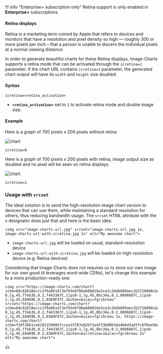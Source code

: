 !!! info "Enterprise+ subscription only"
    Retina support is only enabled in **Enterprise+** subscriptions

#### Retina displays

Retina is a marketing term coined by Apple that refers to devices and monitors that have a resolution and pixel density so high — roughly 300 or more pixels per inch – that a person is unable to discern the individual pixels at a normal viewing distance.

In order to generate beautiful charts for these Retina displays, Image-Charts supports a retina mode that can be activated through the `icretina=1` parameter. If the chart URL contains `icretina=1` parameter, the generated chart output will have its `width` and `height` size doubled.

#### Syntax

```
icretina=<retina_activation>
```

- **`<retina_activation>`** set to `1` to activate retina mode and double image size.

#### Example

Here is a graph of 700 pixels x 200 pixels without retina


![chart](https://image-charts.com/chart?ichm=1cb6c47a7083c89618fe7b073cf5ce8a2c73665b72db2119b9dac434baeed8eb&cht=bvs&chd=s%3Atheresadifferencebetweenknowingthepathandwalkingthepath&chs=700x200&chxt=y&chf=b0%2Clg%2C90%2C03a9f4%2C0%2C3f51b5%2C1&icretina=0&icac=fgribreau)

```
icretina=0
```

Here is a graph of 700 pixels x 200 pixels with retina, image output size as doubled and no pixel will be seen on retina displays.

![chart](https://image-charts.com/chart?ichm=eee5082545d27af84c7a3f2af95445080b1b1cc3b3d75a141af1d0c18a1fff27&cht=bvs&chd=s%3Atheresadifferencebetweenknowingthepathandwalkingthepath&chs=700x200&chxt=y&chf=b0%2Clg%2C90%2C03a9f4%2C0%2C3f51b5%2C1&icretina=1&icac=fgribreau)

```
icretina=1
```


### Usage with `srcset`

The ideal solution is to send the high-resolution image chart version to devices that can use them, while maintaining a standard resolution for others, thus reducing bandwidth usage. The `srcset` HTML attribute with the x designator does just that and here is the basic idea:

```
<img src="image-charts-url.jpg" srcset="image-charts-url.jpg 1x, image-charts-url-with-icretina.jpg 2x" alt="My awesome chart">
```

- `image-charts-url.jpg` will be loaded on usual, standard-resolution device
- `image-charts-url-with-icretina.jpg` will be loaded on high-resolution device (e.g. Retina devices)

Considering that Image-Charts does not requires us to store our own image for our own good (it leverages word-wide CDNs), let's change this example to a more production-ready one:

```
<img src="https://image-charts.com/chart?ichm=68c82618eccc2f0a861473ef93e978beb0b018a3ce2c2b4b609aec1b2726090c&chs=700x300&chxt=x,y&chl=2018|2017|2015&chd=t:60,40,20&cht=pa&chdl=Image|Charts|Rocks&chf=ps0-0,lg,45,ffeb3b,0.2,f443367C,1|ps0-1,lg,45,8bc34a,0.2,0096887C,1|ps0-2,lg,45,EA469E,0.2,03A9F47C,1&chan=&icac=fgribreau" srcset="https://image-charts.com/chart?ichm=68c82618eccc2f0a861473ef93e978beb0b018a3ce2c2b4b609aec1b2726090c&chs=700x300&chxt=x,y&chl=2018|2017|2015&chd=t:60,40,20&cht=pa&chdl=Image|Charts|Rocks&chf=ps0-0,lg,45,ffeb3b,0.2,f443367C,1|ps0-1,lg,45,8bc34a,0.2,0096887C,1|ps0-2,lg,45,EA469E,0.2,03A9F47C,1&chan=&icac=fgribreau 1x, https://image-charts.com/chart?ichm=f3df2861ceb282159805fccea15767e82bf1e4f23b88b3da4b6d3ad3fc6f6ee9&chs=700x300&chxt=x,y&chl=2018|2017|2015&chd=t:60,40,20&cht=pa&chdl=Image|Charts|Rocks&chf=ps0-0,lg,45,ffeb3b,0.2,f443367C,1|ps0-1,lg,45,8bc34a,0.2,0096887C,1|ps0-2,lg,45,EA469E,0.2,03A9F47C,1&chan=&icretina=1&icac=fgribreau 2x" alt="My awesome chart">
```

:+1:
